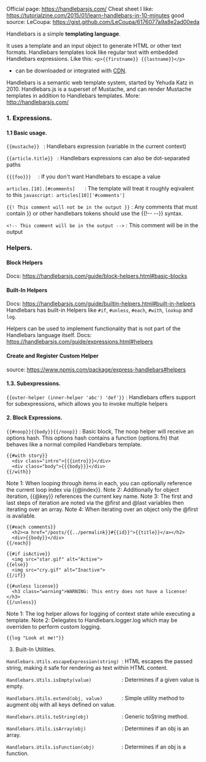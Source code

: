 Official page: https://handlebarsjs.com/
Cheat sheet I like: https://tutorialzine.com/2015/01/learn-handlebars-in-10-minutes
good source:  LeCoupa:
https://gist.github.com/LeCoupa/6176077a9a8e2ad00eda

Handlebars is a simple **templating language**.

It uses a template and an input object to generate HTML or other text formats. Handlebars templates look like regular text with embedded Handlebars expressions. Like this: `<p>{{firstname}} {{lastname}}</p>` 

- can be downloaded or integrated with [CDN](https://handlebarsjs.com/guide/#installation).



Handlebars is a semantic web template system, started by Yehuda Katz in 2010.
Handlebars.js is a superset of Mustache, and can render Mustache templates in addition to Handlebars templates.
More: http://handlebarsjs.com/


### 1. Expressions.

#### 1.1 Basic usage.

`{{mustache}} `                                  : Handlebars expression (variable in the current context)

`{{article.title}} `                             : Handlebars expressions can also be dot-separated paths

`{{{foo}}}  `                                    : If you don't want Handlebars to escape a value

`articles.[10].[#comments]   `                   : The template will treat it roughly eqivalent to this `javascript: articles[10]['#comments']`

`{{! This comment will not be in the output }}`  : Any comments that must contain }} or other handlebars tokens should use the {{!-- --}} syntax.

`<!-- This comment will be in the output -->`    : This comment will be in the output


### Helpers.
#### Block Helpers
Docs: https://handlebarsjs.com/guide/block-helpers.html#basic-blocks

#### Built-In Helpers
Docs: https://handlebarsjs.com/guide/builtin-helpers.html#built-in-helpers
Handlebars has built-in Helpers like `#if`, `#unless`, `#each`, `#with`, `lookup` and `log`.

Helpers can be used to implement functionality that is not part of the Handlebars language itself.
Docs: https://handlebarsjs.com/guide/expressions.html#helpers

#### Create and Register Custom Helper
source: https://www.npmjs.com/package/express-handlebars#helpers



#### 1.3. Subexpressions.


`{{outer-helper (inner-helper 'abc') 'def'}}`    : Handlebars offers support for subexpressions, which allows you to invoke multiple helpers


#### 2. Block Expressions.


`{{#noop}}{{body}}{{/noop}}`                     : Basic block, The noop helper will receive an options hash. This options hash contains a function (options.fn) that behaves like a normal compiled Handlebars template. 

```
{{#with story}}
  <div class="intro">{{{intro}}}</div>
  <div class="body">{{{body}}}</div>
{{/with}}
```

Note 1: When looping through items in each, you can optionally reference the current loop index via {{@index}}.
Note 2: Additionally for object iteration, {{@key}} references the current key name.
Note 3: The first and last steps of iteration are noted via the @first and @last variables then iterating over an array.
Note 4: When iterating over an object only the @first is available.

```
{{#each comments}}
  <h2><a href="/posts/{{../permalink}}#{{id}}">{{title}}</a></h2>
  <div>{{body}}</div>
{{/each}}
```

```
{{#if isActive}}
  <img src="star.gif" alt="Active">
{{else}}
  <img src="cry.gif" alt="Inactive">
{{/if}}

{{#unless license}}
  <h3 class="warning">WARNING: This entry does not have a license!</h3>
{{/unless}}
```

Note 1: The log helper allows for logging of context state while executing a template.
Note 2: Delegates to Handlebars.logger.log which may be overriden to perform custom logging.

```
{{log "Look at me!"}}
```

3. Built-In Utilities.


`Handlebars.Utils.escapeExpression(string) `: HTML escapes the passed string, making it safe for rendering as text within HTML content.

`Handlebars.Utils.isEmpty(value)           `: Determines if a given value is empty.

`Handlebars.Utils.extend(obj, value)       `: Simple utility method to augment obj with all keys defined on value.

`Handlebars.Utils.toString(obj)            `: Generic toString method.

`Handlebars.Utils.isArray(obj)             `: Determines if an obj is an array.

`Handlebars.Utils.isFunction(obj)          `: Determines if an obj is a function.
